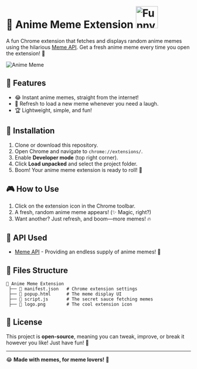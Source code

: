 # 🤣 Anime Meme Extension <img src="https://cdn3.emoji.gg/emojis/51980-funny.png" alt="Funny" width="60px">

A fun Chrome extension that fetches and displays random anime memes using the hilarious [Meme API](https://meme-api.com/gimme/animememes). Get a fresh anime meme every time you open the extension! 🎉

![Anime Meme](https://media4.giphy.com/media/KI14N7D3AJ4SA/200.webp?cid=ecf05e47mp4b7vq37m3fr4qdpxgsqjayi20guyy9s3dyfy7f&ep=v1_gifs_search&rid=200.webp&ct=g)

## 🚀 Features
- 😂 Instant anime memes, straight from the internet!
- 🔄 Refresh to load a new meme whenever you need a laugh.
- 🏆 Lightweight, simple, and fun!

## 📌 Installation
1. Clone or download this repository.
2. Open Chrome and navigate to `chrome://extensions/`.
3. Enable **Developer mode** (top right corner).
4. Click **Load unpacked** and select the project folder.
5. Boom! Your anime meme extension is ready to roll! 🚀

## 🎮 How to Use
1. Click on the extension icon in the Chrome toolbar.
2. A fresh, random anime meme appears! (✨ Magic, right?)
3. Want another? Just refresh, and boom—more memes! 🔥

## 🔗 API Used
- [Meme API](https://meme-api.com/gimme/animememes) - Providing an endless supply of anime memes! 💯

## 📂 Files Structure
```
📂 Anime Meme Extension
 ├── 📄 manifest.json   # Chrome extension settings
 ├── 📄 popup.html      # The meme display UI
 ├── 📄 script.js       # The secret sauce fetching memes
 ├── 📄 logo.png        # The cool extension icon
```

## 📜 License
This project is **open-source**, meaning you can tweak, improve, or break it however you like! Just have fun! 🎨

---
😂 **Made with memes, for meme lovers!** 🚀

